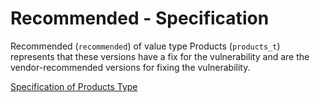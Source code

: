 # Recommended - Specification

Recommended (`recommended`) of value type Products (`products_t`) represents that these versions have a fix for the
vulnerability and are the vendor-recommended versions for fixing the vulnerability.

[Specification of Products Type](../../../types/products-spec.en.md)
